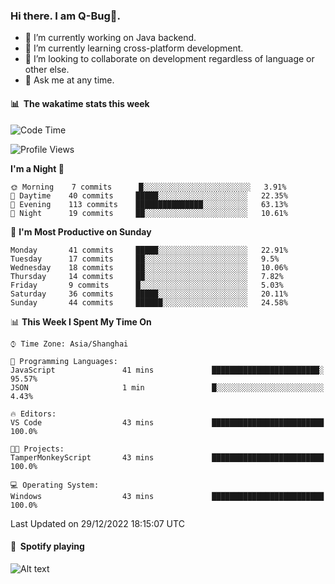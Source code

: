 ### Hi there. I am Q-Bug🐞.

- 🔭 I’m currently working on Java backend.
- 🌱 I’m currently learning cross-platform development.
- 👯 I’m looking to collaborate on development regardless of language or other else.
- 💬 Ask me at any time.

#### 📊 &nbsp;**The wakatime stats this week**  
<!--START_SECTION:waka-->
![Code Time](http://img.shields.io/badge/Code%20Time-44%20hrs%2032%20mins-blue)

![Profile Views](http://img.shields.io/badge/Profile%20Views-0-blue)

**I'm a Night 🦉** 

```text
🌞 Morning    7 commits      █░░░░░░░░░░░░░░░░░░░░░░░░   3.91% 
🌆 Daytime    40 commits     █████░░░░░░░░░░░░░░░░░░░░   22.35% 
🌃 Evening    113 commits    ███████████████░░░░░░░░░░   63.13% 
🌙 Night      19 commits     ██░░░░░░░░░░░░░░░░░░░░░░░   10.61%

```
📅 **I'm Most Productive on Sunday** 

```text
Monday       41 commits     █████░░░░░░░░░░░░░░░░░░░░   22.91% 
Tuesday      17 commits     ██░░░░░░░░░░░░░░░░░░░░░░░   9.5% 
Wednesday    18 commits     ██░░░░░░░░░░░░░░░░░░░░░░░   10.06% 
Thursday     14 commits     ██░░░░░░░░░░░░░░░░░░░░░░░   7.82% 
Friday       9 commits      █░░░░░░░░░░░░░░░░░░░░░░░░   5.03% 
Saturday     36 commits     █████░░░░░░░░░░░░░░░░░░░░   20.11% 
Sunday       44 commits     ██████░░░░░░░░░░░░░░░░░░░   24.58%

```


📊 **This Week I Spent My Time On** 

```text
⌚︎ Time Zone: Asia/Shanghai

💬 Programming Languages: 
JavaScript               41 mins             ████████████████████████░   95.57% 
JSON                     1 min               █░░░░░░░░░░░░░░░░░░░░░░░░   4.43%

🔥 Editors: 
VS Code                  43 mins             █████████████████████████   100.0%

🐱‍💻 Projects: 
TamperMonkeyScript       43 mins             █████████████████████████   100.0%

💻 Operating System: 
Windows                  43 mins             █████████████████████████   100.0%

```


 Last Updated on 29/12/2022 18:15:07 UTC
<!--END_SECTION:waka-->

#### 🎵 &nbsp;**Spotify playing**  
![Alt text](https://spotify-recently-played-readme.vercel.app/api?user=e5y1o4x7kdt9kf2blu4wvmb4s&unique={true|1|on|yes})
